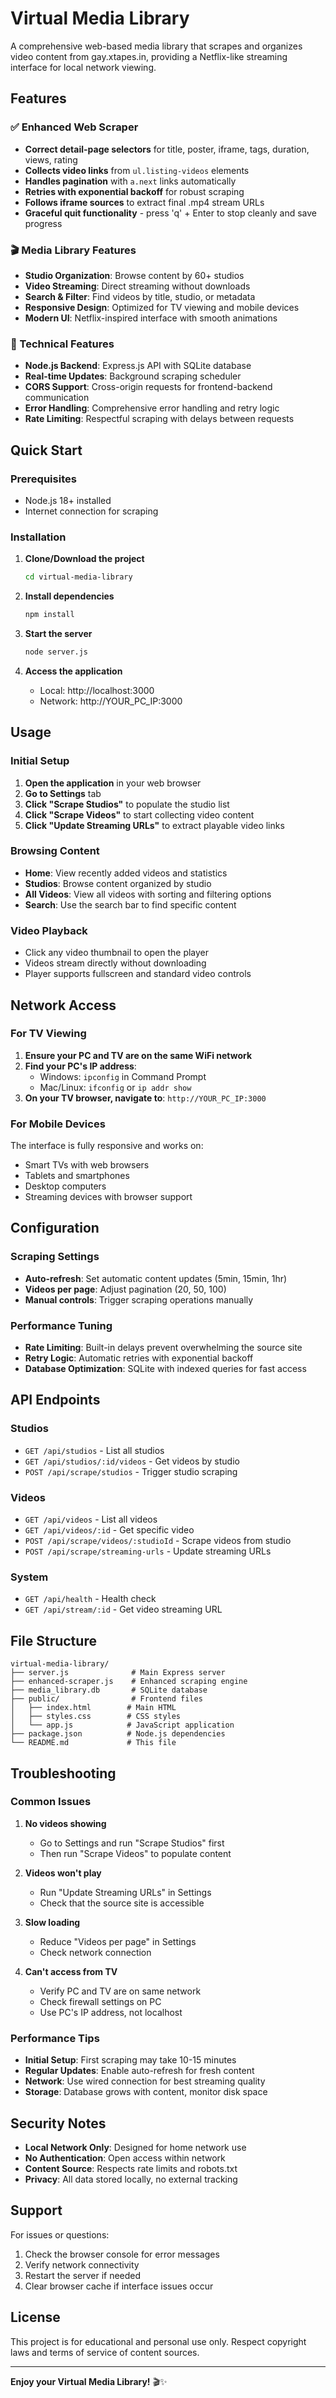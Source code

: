 # Virtual Media Library

A comprehensive web-based media library that scrapes and organizes video content from gay.xtapes.in, providing a Netflix-like streaming interface for local network viewing.

## Features

### ✅ Enhanced Web Scraper
- **Correct detail-page selectors** for title, poster, iframe, tags, duration, views, rating
- **Collects video links** from `ul.listing-videos` elements
- **Handles pagination** with `a.next` links automatically
- **Retries with exponential backoff** for robust scraping
- **Follows iframe sources** to extract final .mp4 stream URLs
- **Graceful quit functionality** - press 'q' + Enter to stop cleanly and save progress

### 🎬 Media Library Features
- **Studio Organization**: Browse content by 60+ studios
- **Video Streaming**: Direct streaming without downloads
- **Search & Filter**: Find videos by title, studio, or metadata
- **Responsive Design**: Optimized for TV viewing and mobile devices
- **Modern UI**: Netflix-inspired interface with smooth animations

### 🔧 Technical Features
- **Node.js Backend**: Express.js API with SQLite database
- **Real-time Updates**: Background scraping scheduler
- **CORS Support**: Cross-origin requests for frontend-backend communication
- **Error Handling**: Comprehensive error handling and retry logic
- **Rate Limiting**: Respectful scraping with delays between requests

## Quick Start

### Prerequisites
- Node.js 18+ installed
- Internet connection for scraping

### Installation

1. **Clone/Download the project**
   ```bash
   cd virtual-media-library
   ```

2. **Install dependencies**
   ```bash
   npm install
   ```

3. **Start the server**
   ```bash
   node server.js
   ```

4. **Access the application**
   - Local: http://localhost:3000
   - Network: http://YOUR_PC_IP:3000

## Usage

### Initial Setup

1. **Open the application** in your web browser
2. **Go to Settings** tab
3. **Click "Scrape Studios"** to populate the studio list
4. **Click "Scrape Videos"** to start collecting video content
5. **Click "Update Streaming URLs"** to extract playable video links

### Browsing Content

- **Home**: View recently added videos and statistics
- **Studios**: Browse content organized by studio
- **All Videos**: View all videos with sorting and filtering options
- **Search**: Use the search bar to find specific content

### Video Playback

- Click any video thumbnail to open the player
- Videos stream directly without downloading
- Player supports fullscreen and standard video controls

## Network Access

### For TV Viewing

1. **Ensure your PC and TV are on the same WiFi network**
2. **Find your PC's IP address**:
   - Windows: `ipconfig` in Command Prompt
   - Mac/Linux: `ifconfig` or `ip addr show`
3. **On your TV browser, navigate to**: `http://YOUR_PC_IP:3000`

### For Mobile Devices

The interface is fully responsive and works on:
- Smart TVs with web browsers
- Tablets and smartphones
- Desktop computers
- Streaming devices with browser support

## Configuration

### Scraping Settings

- **Auto-refresh**: Set automatic content updates (5min, 15min, 1hr)
- **Videos per page**: Adjust pagination (20, 50, 100)
- **Manual controls**: Trigger scraping operations manually

### Performance Tuning

- **Rate Limiting**: Built-in delays prevent overwhelming the source site
- **Retry Logic**: Automatic retries with exponential backoff
- **Database Optimization**: SQLite with indexed queries for fast access

## API Endpoints

### Studios
- `GET /api/studios` - List all studios
- `GET /api/studios/:id/videos` - Get videos by studio
- `POST /api/scrape/studios` - Trigger studio scraping

### Videos
- `GET /api/videos` - List all videos
- `GET /api/videos/:id` - Get specific video
- `POST /api/scrape/videos/:studioId` - Scrape videos from studio
- `POST /api/scrape/streaming-urls` - Update streaming URLs

### System
- `GET /api/health` - Health check
- `GET /api/stream/:id` - Get video streaming URL

## File Structure

```
virtual-media-library/
├── server.js              # Main Express server
├── enhanced-scraper.js    # Enhanced scraping engine
├── media_library.db       # SQLite database
├── public/                # Frontend files
│   ├── index.html        # Main HTML
│   ├── styles.css        # CSS styles
│   └── app.js            # JavaScript application
├── package.json          # Node.js dependencies
└── README.md             # This file
```

## Troubleshooting

### Common Issues

1. **No videos showing**
   - Go to Settings and run "Scrape Studios" first
   - Then run "Scrape Videos" to populate content

2. **Videos won't play**
   - Run "Update Streaming URLs" in Settings
   - Check that the source site is accessible

3. **Slow loading**
   - Reduce "Videos per page" in Settings
   - Check network connection

4. **Can't access from TV**
   - Verify PC and TV are on same network
   - Check firewall settings on PC
   - Use PC's IP address, not localhost

### Performance Tips

- **Initial Setup**: First scraping may take 10-15 minutes
- **Regular Updates**: Enable auto-refresh for fresh content
- **Network**: Use wired connection for best streaming quality
- **Storage**: Database grows with content, monitor disk space

## Security Notes

- **Local Network Only**: Designed for home network use
- **No Authentication**: Open access within network
- **Content Source**: Respects rate limits and robots.txt
- **Privacy**: All data stored locally, no external tracking

## Support

For issues or questions:
1. Check the browser console for error messages
2. Verify network connectivity
3. Restart the server if needed
4. Clear browser cache if interface issues occur

## License

This project is for educational and personal use only. Respect copyright laws and terms of service of content sources.

---

**Enjoy your Virtual Media Library!** 🎬✨
